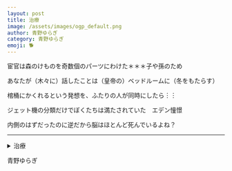 ```yaml
---
layout: post
title: 治療
image: /assets/images/ogp_default.png
author: 青野ゆらぎ
category: 青野ゆらぎ
emoji: 🐕
---
```


<div class="tanka-area"><div class="tanka">
<p>宦官は森のけものを奇数個のパーツにわけた＊＊＊子や孫のため</p>

<p>あなたが（木々に）話したことは（皇帝の）ベッドルームに（冬をもたらす）</p>

<p>棺桶にかくれるという発想を、ふたりの人が同時にしたら︙︙</p>

<p>ジェット機の分類だけでぼくたちは満たされていた　エデン憧憬</p>

<p>内側のはずだったのに逆だから脳はほとんど死んでいるよね？</p>

</div></div>

---

<details><summary>治療</summary>
宦官は森のけものを奇数個のパーツにわけた＊＊＊子や孫のため<br/>
あなたが（誰に？ ）話したことは光学の論文になる　朝の多雨林<br/>
棺桶にかくれるという発想を、ふたりの人が同時にしたら……<br/>
ジェット機の分類だけでぼくたちは満たされていた　エデン憧憬<br/>
内側のはずだったのに逆だから脳はほとんど死んでいるよね？<br/>
<br/>

</details>

青野ゆらぎ
